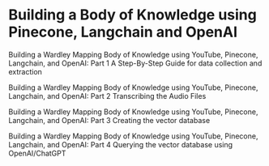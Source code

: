 # Building a Body of Knowledge using Pinecone, Langchain and OpenAI

Building a Wardley Mapping Body of Knowledge using YouTube, Pinecone, Langchain, and OpenAI: Part 1
A Step-By-Step Guide for data collection and extraction

Building a Wardley Mapping Body of Knowledge using YouTube, Pinecone, Langchain, and OpenAI: Part 2
Transcribing the Audio Files

Building a Wardley Mapping Body of Knowledge using YouTube, Pinecone, Langchain, and OpenAI: Part 3
Creating the vector database

Building a Wardley Mapping Body of Knowledge using YouTube, Pinecone, Langchain, and OpenAI: Part 4
Querying the vector database using OpenAI/ChatGPT
